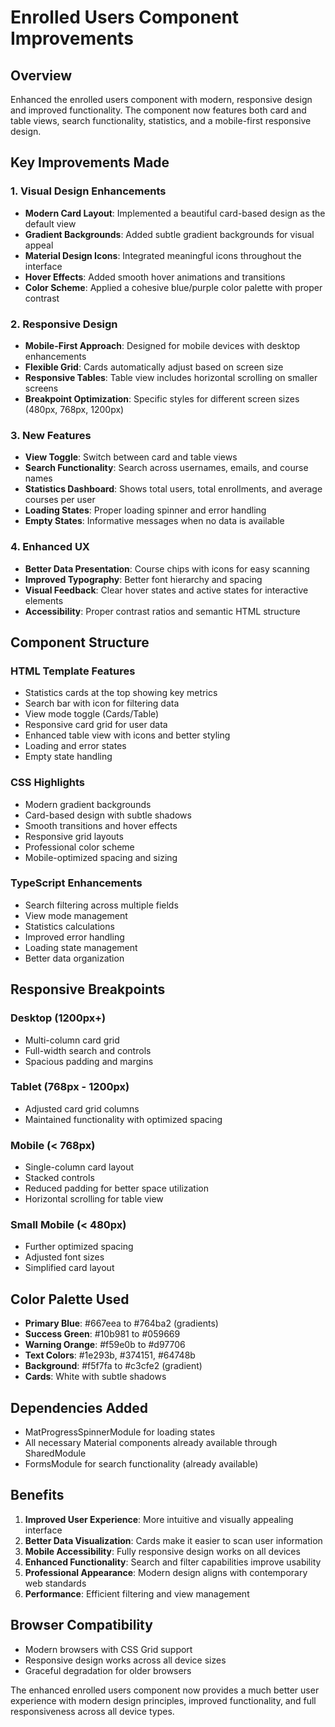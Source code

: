 # Enrolled Users Component Improvements

## Overview
Enhanced the enrolled users component with modern, responsive design and improved functionality. The component now features both card and table views, search functionality, statistics, and a mobile-first responsive design.

## Key Improvements Made

### 1. Visual Design Enhancements
- **Modern Card Layout**: Implemented a beautiful card-based design as the default view
- **Gradient Backgrounds**: Added subtle gradient backgrounds for visual appeal
- **Material Design Icons**: Integrated meaningful icons throughout the interface
- **Hover Effects**: Added smooth hover animations and transitions
- **Color Scheme**: Applied a cohesive blue/purple color palette with proper contrast

### 2. Responsive Design
- **Mobile-First Approach**: Designed for mobile devices with desktop enhancements
- **Flexible Grid**: Cards automatically adjust based on screen size
- **Responsive Tables**: Table view includes horizontal scrolling on smaller screens
- **Breakpoint Optimization**: Specific styles for different screen sizes (480px, 768px, 1200px)

### 3. New Features
- **View Toggle**: Switch between card and table views
- **Search Functionality**: Search across usernames, emails, and course names
- **Statistics Dashboard**: Shows total users, total enrollments, and average courses per user
- **Loading States**: Proper loading spinner and error handling
- **Empty States**: Informative messages when no data is available

### 4. Enhanced UX
- **Better Data Presentation**: Course chips with icons for easy scanning
- **Improved Typography**: Better font hierarchy and spacing
- **Visual Feedback**: Clear hover states and active states for interactive elements
- **Accessibility**: Proper contrast ratios and semantic HTML structure

## Component Structure

### HTML Template Features
- Statistics cards at the top showing key metrics
- Search bar with icon for filtering data
- View mode toggle (Cards/Table)
- Responsive card grid for user data
- Enhanced table view with icons and better styling
- Loading and error states
- Empty state handling

### CSS Highlights
- Modern gradient backgrounds
- Card-based design with subtle shadows
- Smooth transitions and hover effects
- Responsive grid layouts
- Professional color scheme
- Mobile-optimized spacing and sizing

### TypeScript Enhancements
- Search filtering across multiple fields
- View mode management
- Statistics calculations
- Improved error handling
- Loading state management
- Better data organization

## Responsive Breakpoints

### Desktop (1200px+)
- Multi-column card grid
- Full-width search and controls
- Spacious padding and margins

### Tablet (768px - 1200px)
- Adjusted card grid columns
- Maintained functionality with optimized spacing

### Mobile (< 768px)
- Single-column card layout
- Stacked controls
- Reduced padding for better space utilization
- Horizontal scrolling for table view

### Small Mobile (< 480px)
- Further optimized spacing
- Adjusted font sizes
- Simplified card layout

## Color Palette Used
- **Primary Blue**: #667eea to #764ba2 (gradients)
- **Success Green**: #10b981 to #059669
- **Warning Orange**: #f59e0b to #d97706
- **Text Colors**: #1e293b, #374151, #64748b
- **Background**: #f5f7fa to #c3cfe2 (gradient)
- **Cards**: White with subtle shadows

## Dependencies Added
- MatProgressSpinnerModule for loading states
- All necessary Material components already available through SharedModule
- FormsModule for search functionality (already available)

## Benefits
1. **Improved User Experience**: More intuitive and visually appealing interface
2. **Better Data Visualization**: Cards make it easier to scan user information
3. **Mobile Accessibility**: Fully responsive design works on all devices
4. **Enhanced Functionality**: Search and filter capabilities improve usability
5. **Professional Appearance**: Modern design aligns with contemporary web standards
6. **Performance**: Efficient filtering and view management

## Browser Compatibility
- Modern browsers with CSS Grid support
- Responsive design works across all device sizes
- Graceful degradation for older browsers

The enhanced enrolled users component now provides a much better user experience with modern design principles, improved functionality, and full responsiveness across all device types.